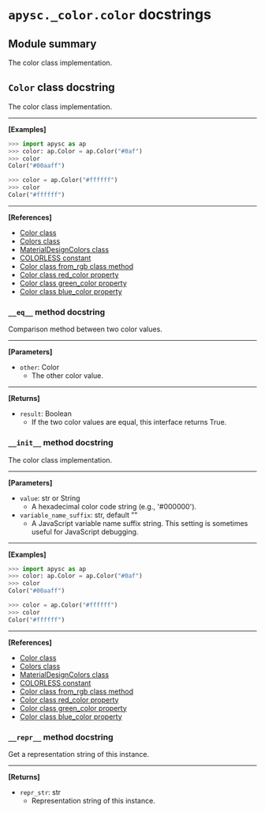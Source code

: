 # `apysc._color.color` docstrings

## Module summary

The color class implementation.

## `Color` class docstring

The color class implementation.<hr>

**[Examples]**

```py
>>> import apysc as ap
>>> color: ap.Color = ap.Color("#0af")
>>> color
Color("#00aaff")

>>> color = ap.Color("#ffffff")
>>> color
Color("#ffffff")
```

<hr>

**[References]**

- [Color class](https://simon-ritchie.github.io/apysc/en/color.html)
- [Colors class](https://simon-ritchie.github.io/apysc/en/colors.html)
- [MaterialDesignColors class](https://simon-ritchie.github.io/apysc/en/material_design_colors.html)
- [COLORLESS constant](https://simon-ritchie.github.io/apysc/en/colorless.html)
- [Color class from_rgb class method](https://simon-ritchie.github.io/apysc/en/color_from_rgb.html)
- [Color class red_color property](https://simon-ritchie.github.io/apysc/en/red_color.html)
- [Color class green_color property](https://simon-ritchie.github.io/apysc/en/green_color.html)
- [Color class blue_color property](https://simon-ritchie.github.io/apysc/en/blue_color.html)

### `__eq__` method docstring

Comparison method between two color values.<hr>

**[Parameters]**

- `other`: Color
  - The other color value.

<hr>

**[Returns]**

- `result`: Boolean
  - If the two color values are equal, this interface returns True.

### `__init__` method docstring

The color class implementation.<hr>

**[Parameters]**

- `value`: str or String
  - A hexadecimal color code string (e.g., '#000000').
- `variable_name_suffix`: str, default ""
  - A JavaScript variable name suffix string. This setting is sometimes useful for JavaScript debugging.

<hr>

**[Examples]**

```py
>>> import apysc as ap
>>> color: ap.Color = ap.Color("#0af")
>>> color
Color("#00aaff")

>>> color = ap.Color("#ffffff")
>>> color
Color("#ffffff")
```

<hr>

**[References]**

- [Color class](https://simon-ritchie.github.io/apysc/en/color.html)
- [Colors class](https://simon-ritchie.github.io/apysc/en/colors.html)
- [MaterialDesignColors class](https://simon-ritchie.github.io/apysc/en/material_design_colors.html)
- [COLORLESS constant](https://simon-ritchie.github.io/apysc/en/colorless.html)
- [Color class from_rgb class method](https://simon-ritchie.github.io/apysc/en/color_from_rgb.html)
- [Color class red_color property](https://simon-ritchie.github.io/apysc/en/red_color.html)
- [Color class green_color property](https://simon-ritchie.github.io/apysc/en/green_color.html)
- [Color class blue_color property](https://simon-ritchie.github.io/apysc/en/blue_color.html)

### `__repr__` method docstring

Get a representation string of this instance.<hr>

**[Returns]**

- `repr_str`: str
  - Representation string of this instance.